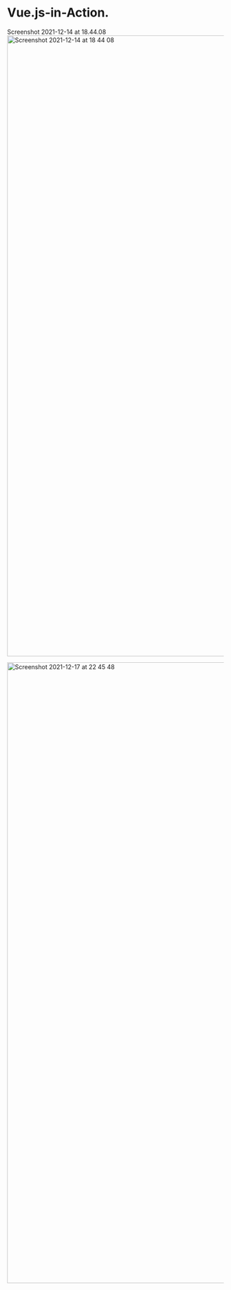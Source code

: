 # Vue.js-in-Action.

Screenshot 2021-12-14 at 18.44.08<img width="1440" alt="Screenshot 2021-12-14 at 18 44 08" src="https://user-images.githubusercontent.com/73651340/146060556-29cb0af6-26dd-48c7-99b6-6bd43acecf8b.png">

<img width="1440" alt="Screenshot 2021-12-17 at 22 45 48" src="https://user-images.githubusercontent.com/73651340/146616530-519e6931-3e4f-4afa-bccd-ee778862e63e.png">

